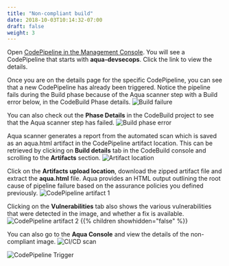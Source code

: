 ```yaml
---
title: "Non-compliant build"
date: 2018-10-03T10:14:32-07:00
draft: false
weight: 3
---
```



Open [CodePipeline in the Management Console](https://console.aws.amazon.com/codesuite/codepipeline/pipelines). You will see a CodePipeline that starts with **aqua-devsecops**. Click the link to view the details.

Once you are on the details page for the specific CodePipeline, you can see that a new CodePipeline has already been triggered. 
Notice the pipeline fails during the Build phase because of the Aqua scanner step with a Build error below, in the CodeBuild Phase details. 
![Build failure](/images/devsecops/build-failed.png)

You can also check out the **Phase Details** in the CodeBuild project to see that the Aqua scanner step has failed.
![Build phase error](/images/devsecops/build-phase.png)


Aqua scanner generates a report from the automated scan which is saved as an aqua.html artifact in the CodePipeline artifact location. This can be retrieved by clicking on **Build details** tab in the CodeBuild console and scrolling to the **Artifacts** section.
![Artifact location](/images/devsecops/artifact-location.png)

Click on the **Artifacts upload location**, download the zipped artifact file and extract the **aqua.html** file. Aqua provides an HTML output outlining the root cause of pipeline failure based on the assurance policies you defined previously.
![CodePipeline artifact 1](/images/devsecops/aqua-ci-artifact1.png)

Clicking on the **Vulnerabilities** tab also shows the various vulnerabilities that were detected in the image, and whether a fix is available.
![CodePipeline artifact 2](/images/devsecops/aqua-ci-artifact2.png)
{{% children showhidden="false" %}}

You can also go to the **Aqua Console** and view the details of the non-compliant image.
![CI/CD scan](/images/devsecops/ci-cd-scan.png)

![CodePipeline Trigger](/images/devsecops/trigger-release.png)